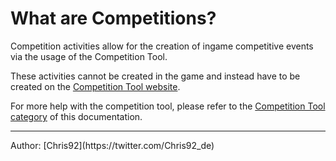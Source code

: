 # What are Competitions?

Competition activities allow for the creation of ingame competitive events via the usage of the Competition Tool.

These activities cannot be created in the game and instead have to be created on the [Competition Tool website](https://admin.trackmania.nadeo.club/).

For more help with the competition tool, please refer to the [Competition Tool category](/club/competition-tool/) of this documentation.

<hr>
Author: [Chris92](https://twitter.com/Chris92_de)
